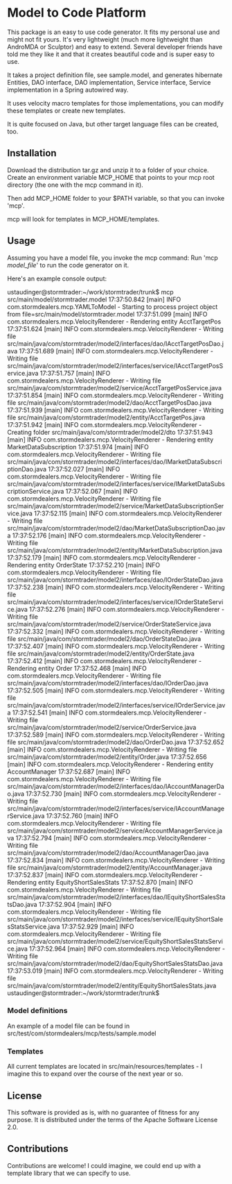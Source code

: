 Model to Code Platform
======================

This package is an easy to use code generator. It fits my personal use and might not fit yours. 
It's very lightweight (much more lightweight than AndroMDA or Sculptor) and easy to extend. Several developer friends have told me they like it and that it creates beautiful code and is super easy to use. 

It takes a project definition file, see sample.model, and generates hibernate Entities, DAO interface, DAO implementation, Service interface, Service implementation in a Spring autowired way. 

It uses velocity macro templates for those implementations, you can modify these templates or create new templates. 

It is quite focused on Java, but other target language files can be created, too.


Installation
------------

Download the distribution tar.gz and unzip it to a folder of your choice. 
Create an environment variable MCP_HOME that points to your mcp root directory (the one with the mcp command in it). 

Then add MCP_HOME folder to your $PATH variable, so that you can invoke 'mcp'. 

mcp will look for templates in MCP_HOME/templates. 


Usage
-----

Assuming you have a model file, you invoke the mcp command:
Run 'mcp _model_file_' to run the code generator on it.  

Here's an example console output: 

   ustaudinger@stormtrader:~/work/stormtrader/trunk$ mcp src/main/model/stormtrader.model
   17:37:50.842 [main] INFO  com.stormdealers.mcp.YAMLToModel - Starting to process project object from file=src/main/model/stormtrader.model
   17:37:51.099 [main] INFO  com.stormdealers.mcp.VelocityRenderer - Rendering entity AcctTargetPos
   17:37:51.624 [main] INFO  com.stormdealers.mcp.VelocityRenderer - Writing file src/main/java/com/stormtrader/model2/interfaces/dao/IAcctTargetPosDao.java
   17:37:51.689 [main] INFO  com.stormdealers.mcp.VelocityRenderer - Writing file src/main/java/com/stormtrader/model2/interfaces/service/IAcctTargetPosService.java
   17:37:51.757 [main] INFO  com.stormdealers.mcp.VelocityRenderer - Writing file src/main/java/com/stormtrader/model2/service/AcctTargetPosService.java
   17:37:51.854 [main] INFO  com.stormdealers.mcp.VelocityRenderer - Writing file src/main/java/com/stormtrader/model2/dao/AcctTargetPosDao.java
   17:37:51.939 [main] INFO  com.stormdealers.mcp.VelocityRenderer - Writing file src/main/java/com/stormtrader/model2/entity/AcctTargetPos.java
   17:37:51.942 [main] INFO  com.stormdealers.mcp.VelocityRenderer - Creating folder src/main/java/com/stormtrader/model2/dto
   17:37:51.943 [main] INFO  com.stormdealers.mcp.VelocityRenderer - Rendering entity MarketDataSubscription
   17:37:51.974 [main] INFO  com.stormdealers.mcp.VelocityRenderer - Writing file src/main/java/com/stormtrader/model2/interfaces/dao/IMarketDataSubscriptionDao.java
   17:37:52.027 [main] INFO  com.stormdealers.mcp.VelocityRenderer - Writing file src/main/java/com/stormtrader/model2/interfaces/service/IMarketDataSubscriptionService.java
   17:37:52.067 [main] INFO  com.stormdealers.mcp.VelocityRenderer - Writing file src/main/java/com/stormtrader/model2/service/MarketDataSubscriptionService.java
   17:37:52.115 [main] INFO  com.stormdealers.mcp.VelocityRenderer - Writing file src/main/java/com/stormtrader/model2/dao/MarketDataSubscriptionDao.java
   17:37:52.176 [main] INFO  com.stormdealers.mcp.VelocityRenderer - Writing file src/main/java/com/stormtrader/model2/entity/MarketDataSubscription.java
   17:37:52.179 [main] INFO  com.stormdealers.mcp.VelocityRenderer - Rendering entity OrderState
   17:37:52.210 [main] INFO  com.stormdealers.mcp.VelocityRenderer - Writing file src/main/java/com/stormtrader/model2/interfaces/dao/IOrderStateDao.java
   17:37:52.238 [main] INFO  com.stormdealers.mcp.VelocityRenderer - Writing file src/main/java/com/stormtrader/model2/interfaces/service/IOrderStateService.java
   17:37:52.276 [main] INFO  com.stormdealers.mcp.VelocityRenderer - Writing file src/main/java/com/stormtrader/model2/service/OrderStateService.java
   17:37:52.332 [main] INFO  com.stormdealers.mcp.VelocityRenderer - Writing file src/main/java/com/stormtrader/model2/dao/OrderStateDao.java
   17:37:52.407 [main] INFO  com.stormdealers.mcp.VelocityRenderer - Writing file src/main/java/com/stormtrader/model2/entity/OrderState.java
   17:37:52.412 [main] INFO  com.stormdealers.mcp.VelocityRenderer - Rendering entity Order
   17:37:52.468 [main] INFO  com.stormdealers.mcp.VelocityRenderer - Writing file src/main/java/com/stormtrader/model2/interfaces/dao/IOrderDao.java
   17:37:52.505 [main] INFO  com.stormdealers.mcp.VelocityRenderer - Writing file src/main/java/com/stormtrader/model2/interfaces/service/IOrderService.java
   17:37:52.541 [main] INFO  com.stormdealers.mcp.VelocityRenderer - Writing file src/main/java/com/stormtrader/model2/service/OrderService.java
   17:37:52.589 [main] INFO  com.stormdealers.mcp.VelocityRenderer - Writing file src/main/java/com/stormtrader/model2/dao/OrderDao.java
   17:37:52.652 [main] INFO  com.stormdealers.mcp.VelocityRenderer - Writing file src/main/java/com/stormtrader/model2/entity/Order.java
   17:37:52.656 [main] INFO  com.stormdealers.mcp.VelocityRenderer - Rendering entity AccountManager
   17:37:52.687 [main] INFO  com.stormdealers.mcp.VelocityRenderer - Writing file src/main/java/com/stormtrader/model2/interfaces/dao/IAccountManagerDao.java
   17:37:52.730 [main] INFO  com.stormdealers.mcp.VelocityRenderer - Writing file src/main/java/com/stormtrader/model2/interfaces/service/IAccountManagerService.java
   17:37:52.760 [main] INFO  com.stormdealers.mcp.VelocityRenderer - Writing file src/main/java/com/stormtrader/model2/service/AccountManagerService.java
   17:37:52.794 [main] INFO  com.stormdealers.mcp.VelocityRenderer - Writing file src/main/java/com/stormtrader/model2/dao/AccountManagerDao.java
   17:37:52.834 [main] INFO  com.stormdealers.mcp.VelocityRenderer - Writing file src/main/java/com/stormtrader/model2/entity/AccountManager.java
   17:37:52.837 [main] INFO  com.stormdealers.mcp.VelocityRenderer - Rendering entity EquityShortSalesStats
   17:37:52.870 [main] INFO  com.stormdealers.mcp.VelocityRenderer - Writing file src/main/java/com/stormtrader/model2/interfaces/dao/IEquityShortSalesStatsDao.java
   17:37:52.904 [main] INFO  com.stormdealers.mcp.VelocityRenderer - Writing file src/main/java/com/stormtrader/model2/interfaces/service/IEquityShortSalesStatsService.java
   17:37:52.929 [main] INFO  com.stormdealers.mcp.VelocityRenderer - Writing file src/main/java/com/stormtrader/model2/service/EquityShortSalesStatsService.java
   17:37:52.964 [main] INFO  com.stormdealers.mcp.VelocityRenderer - Writing file src/main/java/com/stormtrader/model2/dao/EquityShortSalesStatsDao.java
   17:37:53.019 [main] INFO  com.stormdealers.mcp.VelocityRenderer - Writing file src/main/java/com/stormtrader/model2/entity/EquityShortSalesStats.java
ustaudinger@stormtrader:~/work/stormtrader/trunk$


### Model definitions

An example of a model file can be found in src/test/com/stormdealers/mcp/tests/sample.model

### Templates

All current templates are located in src/main/resources/templates - I imagine this to expand over the course of the next year or so.  


License
-------

This software is provided as is, with no guarantee of fitness for any purpose. It is distributed under the terms of the Apache Software License 2.0. 


Contributions
-------------

Contributions are welcome! I could imagine, we could end up with a template library that we can specify to use.   
